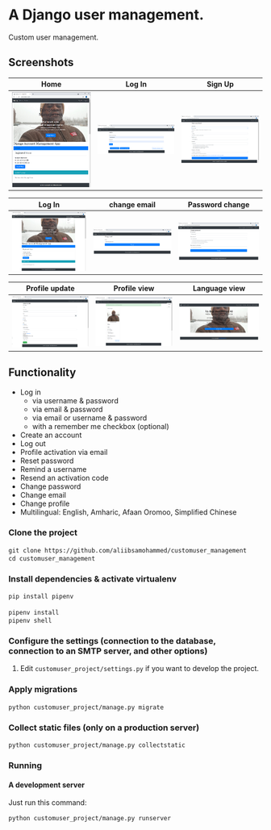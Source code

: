 # A Django user management.

Custom user management.

## Screenshots

|     Home    |       Log In      |       Sign Up          |
| ------------|-------------------|------------------------|
| <img src="pictures/index.png" width="200"> | <img src="pictures/login.png" width="200"> | <img src="pictures/signup.png"  width="200"> |


|      Log In  |    change email   |     Password change     |
| -------------|-------------------|-------------------------|
| <img src="pictures/loggedin.png" width="200"> | <img src="pictures/change_email.png" width="200"> | <img src="pictures/change_password.png" width="200"> |


|            Profile update        |       Profile view     |      Language view      |
| ---------------------------------|------------------------|------------------------|
| <img src="pictures/profile1.png" width="200"> | <img src="pictures/profile2.png" width="200"> | <img src="pictures/language.png" width="200"> 

## Functionality

- Log in
    - via username & password
    - via email & password
    - via email or username & password
    - with a remember me checkbox (optional)
- Create an account
- Log out
- Profile activation via email
- Reset password
- Remind a username
- Resend an activation code
- Change password
- Change email
- Change profile
- Multilingual: English, Amharic, Afaan Oromoo, Simplified Chinese

### Clone the project

```
git clone https://github.com/aliibsamohammed/customuser_management
cd customuser_management
```

### Install dependencies & activate virtualenv

```
pip install pipenv

pipenv install
pipenv shell
```

### Configure the settings (connection to the database, connection to an SMTP server, and other options)

1. Edit `customuser_project/settings.py` if you want to develop the project.



### Apply migrations

```
python customuser_project/manage.py migrate
```

### Collect static files (only on a production server)

```
python customuser_project/manage.py collectstatic
```

### Running

#### A development server

Just run this command:

```
python customuser_project/manage.py runserver
```